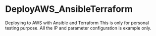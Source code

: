 # DeployAWS_AnsibleTerraform
Deploying to AWS with Ansible and Terraform
This is only for personal testing purpose. All the IP and parameter configuration is example only.
